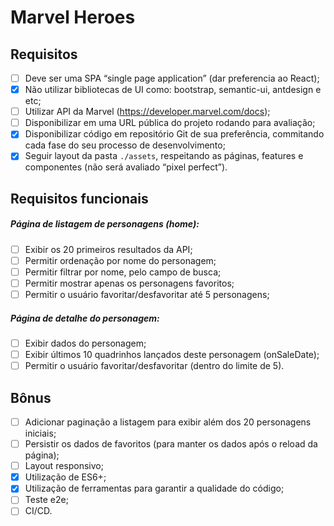 # Marvel Heroes

## Requisitos

-   [ ] Deve ser uma SPA “single page application” (dar preferencia ao React);
-   [x] Não utilizar bibliotecas de UI como: bootstrap, semantic-ui, antdesign e etc;
-   [ ] Utilizar API da Marvel (https://developer.marvel.com/docs);
-   [ ] Disponibilizar em uma URL pública do projeto rodando para avaliação;
-   [x] Disponibilizar código em repositório Git de sua preferência, commitando cada fase do seu processo de desenvolvimento;
-   [x] Seguir layout da pasta `./assets`, respeitando as páginas, features e componentes (não será avaliado “pixel perfect”).

## Requisitos funcionais

##### Página de listagem de personagens (home):

-   [ ] Exibir os 20 primeiros resultados da API;
-   [ ] Permitir ordenação por nome do personagem;
-   [ ] Permitir filtrar por nome, pelo campo de busca;
-   [ ] Permitir mostrar apenas os personagens favoritos;
-   [ ] Permitir o usuário favoritar/desfavoritar até 5 personagens;

##### Página de detalhe do personagem:

-   [ ] Exibir dados do personagem;
-   [ ] Exibir últimos 10 quadrinhos lançados deste personagem (onSaleDate);
-   [ ] Permitir o usuário favoritar/desfavoritar (dentro do limite de 5).

## Bônus

-   [ ] Adicionar paginação a listagem para exibir além dos 20 personagens iniciais;
-   [ ] Persistir os dados de favoritos (para manter os dados após o reload da página);
-   [ ] Layout responsivo;
-   [x] Utilização de ES6+;
-   [x] Utilização de ferramentas para garantir a qualidade do código;
-   [ ] Teste e2e;
-   [ ] CI/CD.
